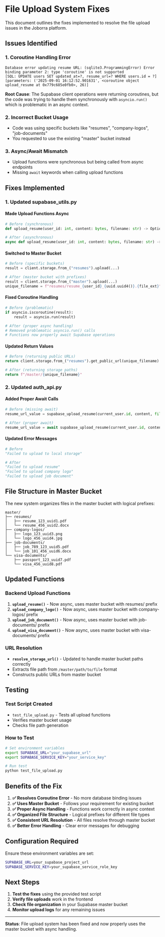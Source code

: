 # File Upload System Fixes

This document outlines the fixes implemented to resolve the file upload issues in the Joborra platform.

## Issues Identified

### 1. **Coroutine Handling Error**
```
Database error updating resume URL: (sqlite3.ProgrammingError) Error binding parameter 2: type 'coroutine' is not supported
[SQL: UPDATE users SET updated_at=?, resume_url=? WHERE users.id = ?]
[parameters: ('2025-09-01 16:12:52.901631', <coroutine object upload_resume at 0x779c685e0fb0>, 26)]
```

**Root Cause**: The Supabase client operations were returning coroutines, but the code was trying to handle them synchronously with `asyncio.run()` which is problematic in an async context.

### 2. **Incorrect Bucket Usage**
- Code was using specific buckets like "resumes", "company-logos", "job-documents"
- You requested to use the existing "master" bucket instead

### 3. **Async/Await Mismatch**
- Upload functions were synchronous but being called from async endpoints
- Missing `await` keywords when calling upload functions

## Fixes Implemented

### 1. **Updated supabase_utils.py**

#### **Made Upload Functions Async**
```python
# Before (synchronous)
def upload_resume(user_id: int, content: bytes, filename: str) -> Optional[str]:

# After (asynchronous)
async def upload_resume(user_id: int, content: bytes, filename: str) -> Optional[str]:
```

#### **Switched to Master Bucket**
```python
# Before (specific buckets)
result = client.storage.from_("resumes").upload(...)

# After (master bucket with prefixes)
result = client.storage.from_("master").upload(...)
unique_filename = f"resumes/resume_{user_id}_{uuid.uuid4()}.{file_ext}"
```

#### **Fixed Coroutine Handling**
```python
# Before (problematic)
if asyncio.iscoroutine(result):
    result = asyncio.run(result)

# After (proper async handling)
# Removed problematic asyncio.run() calls
# Functions now properly await Supabase operations
```

#### **Updated Return Values**
```python
# Before (returning public URLs)
return client.storage.from_("resumes").get_public_url(unique_filename)

# After (returning storage paths)
return f"/master/{unique_filename}"
```

### 2. **Updated auth_api.py**

#### **Added Proper Await Calls**
```python
# Before (missing await)
resume_url_value = supabase_upload_resume(current_user.id, content, file.filename)

# After (proper await)
resume_url_value = await supabase_upload_resume(current_user.id, content, file.filename)
```

#### **Updated Error Messages**
```python
# Before
"Failed to upload to local storage"

# After
"Failed to upload resume"
"Failed to upload company logo"
"Failed to upload job document"
```

## File Structure in Master Bucket

The new system organizes files in the master bucket with logical prefixes:

```
master/
├── resumes/
│   ├── resume_123_uuid1.pdf
│   └── resume_456_uuid2.docx
├── company-logos/
│   ├── logo_123_uuid3.png
│   └── logo_456_uuid4.jpg
├── job-documents/
│   ├── job_789_123_uuid5.pdf
│   └── job_101_456_uuid6.docx
└── visa-documents/
    ├── passport_123_uuid7.pdf
    └── visa_456_uuid8.pdf
```

## Updated Functions

### **Backend Upload Functions**
1. **`upload_resume()`** - Now async, uses master bucket with resumes/ prefix
2. **`upload_company_logo()`** - Now async, uses master bucket with company-logos/ prefix
3. **`upload_job_document()`** - Now async, uses master bucket with job-documents/ prefix
4. **`upload_visa_document()`** - Now async, uses master bucket with visa-documents/ prefix

### **URL Resolution**
- **`resolve_storage_url()`** - Updated to handle master bucket paths correctly
- Extracts file path from `/master/path/to/file` format
- Constructs public URLs from master bucket

## Testing

### **Test Script Created**
- `test_file_upload.py` - Tests all upload functions
- Verifies master bucket usage
- Checks file path generation

### **How to Test**
```bash
# Set environment variables
export SUPABASE_URL="your_supabase_url"
export SUPABASE_SERVICE_KEY="your_service_key"

# Run test
python test_file_upload.py
```

## Benefits of the Fix

1. **✅ Resolves Coroutine Error** - No more database binding issues
2. **✅ Uses Master Bucket** - Follows your requirement for existing bucket
3. **✅ Proper Async Handling** - Functions work correctly in async context
4. **✅ Organized File Structure** - Logical prefixes for different file types
5. **✅ Consistent URL Resolution** - All files resolve through master bucket
6. **✅ Better Error Handling** - Clear error messages for debugging

## Configuration Required

Ensure these environment variables are set:
```bash
SUPABASE_URL=your_supabase_project_url
SUPABASE_SERVICE_KEY=your_supabase_service_role_key
```

## Next Steps

1. **Test the fixes** using the provided test script
2. **Verify file uploads** work in the frontend
3. **Check file organization** in your Supabase master bucket
4. **Monitor upload logs** for any remaining issues

---

**Status**: File upload system has been fixed and now properly uses the master bucket with async handling.
